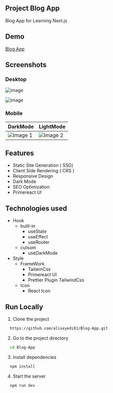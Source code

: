 ## Project Blog App

Blog App for Learning Next.js

## Demo

[Blog App](https://blog-app-mbea.vercel.app/)

## Screenshots

### Desktop

![image](https://github.com/aliseyedi01/Blog-App/assets/118107025/92c63b2b-c879-4191-82da-50a35bd9984a)

![image](https://github.com/aliseyedi01/Blog-App/assets/118107025/0fb20159-211d-4c2f-8f65-043168adc17c)

### Mobile

| DarkMode                                                                                                                | LightMode                                                                                                                |
| ----------------------------------------------------------------------------------------------------------------------- | ------------------------------------------------------------------------------------------------------------------------ |
| <img src="https://github.com/aliseyedi01/Blog-App/assets/118107025/3bd84821-a60f-4be0-8f3c-7d2062466e93" alt="Image 1"> | <img src="https://github.com/aliseyedi01/Blog-App/assets/118107025/5a35e8c4-fe28-404c-8961-6c7ba3f93ebd" alt="Image 2" > |

## Features

- Static Site Generation ( SSG)
- Client Side Rendering ( CRS )
- Responsive Design
- Dark Mode
- SEO Optimization
- Primereact UI

## Technologies used

- Hook
  - built-in
    - useState
    - useEffect
    - useRouter
  - cutsom
    - useDarkMode
- Style
  - FrameWork
    - TailwinCss
    - Primereact UI
    - Prettier Plugin TailwindCss
  - Icon
    - React Icon

## Run Locally

1. Clone the project

```bash
  https://github.com/aliseyedi01/Blog-App.git
```

2. Go to the project directory

```bash
  cd Blog-App
```

3. Install dependencies

```bash
  npm install
```

4. Start the server

```bash
  npm run dev
```
